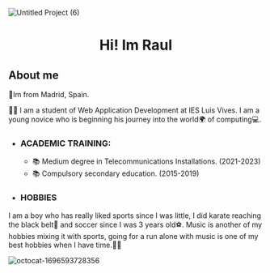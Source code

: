 ![Untitled Project (6)](https://github.com/rraul10/rraaul10/assets/146001066/0468b9e9-f0fb-4b13-8170-6421ece166b7)

<div align="center">
<h1 align="center"> Hi! Im Raul </h1>
</div> 

## About me

📍Im from Madrid, Spain.

🧑‍🎓 I am a student of Web Application Development at IES Luis Vives. I am a young novice who is beginning his journey into the world🌍 of computing💻.



- ### **ACADEMIC TRAINING:**
   - 📚 Medium degree in Telecommunications Installations. (2021-2023)
   - 📚 Compulsory secondary education. (2015-2019)

- ### **HOBBIES**
I am a boy who has really liked sports since I was little, I did karate reaching the black belt🥋 and soccer since I was 3 years old⚽. Music is another of my hobbies mixing it with sports, going for a run alone with music is one of my best hobbies when I have time.🏃‍♂️


![octocat-1696593728356](https://github.com/rraul10/rraaul10/assets/146001066/1c4968ab-9cc0-473a-a0cb-4070681c5be1)
